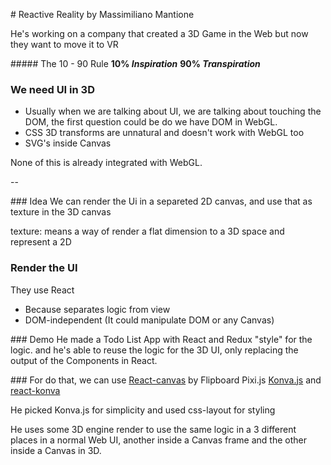 # Reactive Reality by Massimiliano Mantione

He's working on a company that created a 3D Game in the Web
but now they want to move it to VR

##### The 10 - 90 Rule
**10% _Inspiration_**
**90% _Transpiration_**

### We need UI in 3D
- Usually when we are talking about UI, we are talking about touching the DOM,
the first question could be do we have DOM in WebGL.
- CSS 3D transforms are unnatural and doesn't work with WebGL too
- SVG's inside Canvas

None of this is already integrated with WebGL.

--

### Idea
We can render the Ui in a separeted 2D canvas,
and use that as texture in the 3D canvas

texture: means a way of render a flat dimension to a 3D space and represent
a 2D

### Render the UI
They use React
  - Because separates logic from view
  - DOM-independent (It could manipulate DOM or any Canvas)

### Demo
He made a Todo List App with React and Redux "style" for the logic.
and he's able to reuse the logic for the 3D UI, only replacing the output
of the Components in React.

### For do that, we can use
[React-canvas](https://github.com/Flipboard/react-canvas) by Flipboard
Pixi.js
[Konva.js](http://konvajs.github.io) and [react-konva](https://github.com/lavrton/react-konva)

He picked Konva.js for simplicity and used css-layout for styling

He uses some 3D engine render to use the same logic in a 3 different places
in a normal Web UI, another inside a Canvas frame and the other inside a
Canvas in 3D.
